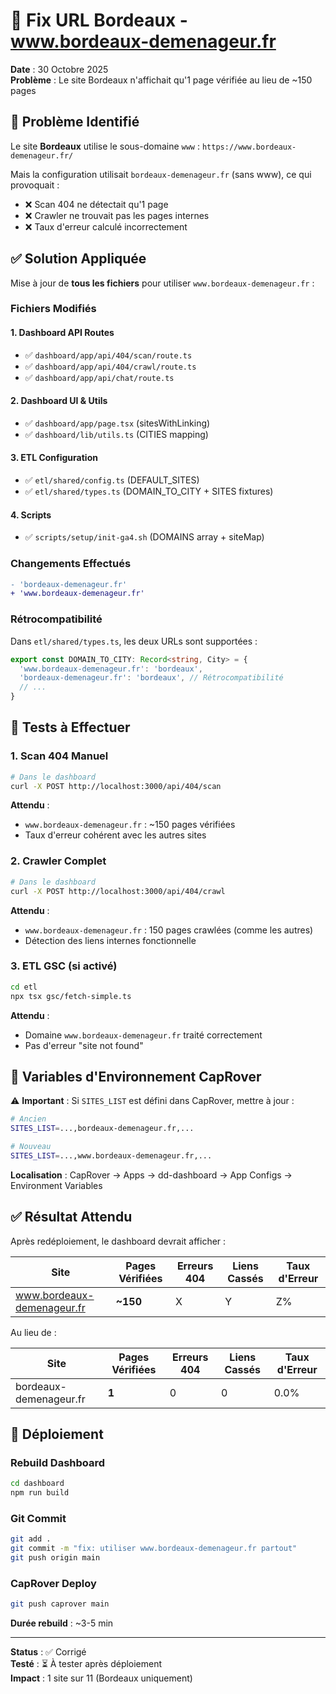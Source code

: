 # 🔧 Fix URL Bordeaux - www.bordeaux-demenageur.fr

**Date** : 30 Octobre 2025  
**Problème** : Le site Bordeaux n'affichait qu'1 page vérifiée au lieu de ~150 pages

## 🐛 Problème Identifié

Le site **Bordeaux** utilise le sous-domaine `www` : `https://www.bordeaux-demenageur.fr/`

Mais la configuration utilisait `bordeaux-demenageur.fr` (sans www), ce qui provoquait :
- ❌ Scan 404 ne détectait qu'1 page
- ❌ Crawler ne trouvait pas les pages internes
- ❌ Taux d'erreur calculé incorrectement

## ✅ Solution Appliquée

Mise à jour de **tous les fichiers** pour utiliser `www.bordeaux-demenageur.fr` :

### Fichiers Modifiés

#### 1. Dashboard API Routes
- ✅ `dashboard/app/api/404/scan/route.ts`
- ✅ `dashboard/app/api/404/crawl/route.ts`
- ✅ `dashboard/app/api/chat/route.ts`

#### 2. Dashboard UI & Utils
- ✅ `dashboard/app/page.tsx` (sitesWithLinking)
- ✅ `dashboard/lib/utils.ts` (CITIES mapping)

#### 3. ETL Configuration
- ✅ `etl/shared/config.ts` (DEFAULT_SITES)
- ✅ `etl/shared/types.ts` (DOMAIN_TO_CITY + SITES fixtures)

#### 4. Scripts
- ✅ `scripts/setup/init-ga4.sh` (DOMAINS array + siteMap)

### Changements Effectués

```diff
- 'bordeaux-demenageur.fr'
+ 'www.bordeaux-demenageur.fr'
```

### Rétrocompatibilité

Dans `etl/shared/types.ts`, les deux URLs sont supportées :

```typescript
export const DOMAIN_TO_CITY: Record<string, City> = {
  'www.bordeaux-demenageur.fr': 'bordeaux',
  'bordeaux-demenageur.fr': 'bordeaux', // Rétrocompatibilité
  // ...
}
```

## 🧪 Tests à Effectuer

### 1. Scan 404 Manuel
```bash
# Dans le dashboard
curl -X POST http://localhost:3000/api/404/scan
```

**Attendu** :
- `www.bordeaux-demenageur.fr` : ~150 pages vérifiées
- Taux d'erreur cohérent avec les autres sites

### 2. Crawler Complet
```bash
# Dans le dashboard
curl -X POST http://localhost:3000/api/404/crawl
```

**Attendu** :
- `www.bordeaux-demenageur.fr` : 150 pages crawlées (comme les autres)
- Détection des liens internes fonctionnelle

### 3. ETL GSC (si activé)
```bash
cd etl
npx tsx gsc/fetch-simple.ts
```

**Attendu** :
- Domaine `www.bordeaux-demenageur.fr` traité correctement
- Pas d'erreur "site not found"

## 📝 Variables d'Environnement CapRover

⚠️ **Important** : Si `SITES_LIST` est défini dans CapRover, mettre à jour :

```bash
# Ancien
SITES_LIST=...,bordeaux-demenageur.fr,...

# Nouveau
SITES_LIST=...,www.bordeaux-demenageur.fr,...
```

**Localisation** : CapRover → Apps → dd-dashboard → App Configs → Environment Variables

## ✅ Résultat Attendu

Après redéploiement, le dashboard devrait afficher :

| Site | Pages Vérifiées | Erreurs 404 | Liens Cassés | Taux d'Erreur |
|------|----------------|-------------|--------------|---------------|
| www.bordeaux-demenageur.fr | **~150** | X | Y | Z% |

Au lieu de :

| Site | Pages Vérifiées | Erreurs 404 | Liens Cassés | Taux d'Erreur |
|------|----------------|-------------|--------------|---------------|
| bordeaux-demenageur.fr | **1** | 0 | 0 | 0.0% |

## 🚀 Déploiement

### Rebuild Dashboard
```bash
cd dashboard
npm run build
```

### Git Commit
```bash
git add .
git commit -m "fix: utiliser www.bordeaux-demenageur.fr partout"
git push origin main
```

### CapRover Deploy
```bash
git push caprover main
```

**Durée rebuild** : ~3-5 min

---

**Status** : ✅ Corrigé  
**Testé** : ⏳ À tester après déploiement  
**Impact** : 1 site sur 11 (Bordeaux uniquement)

